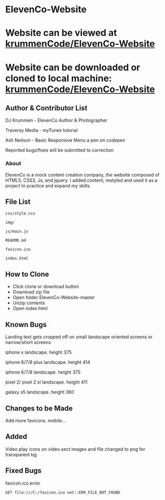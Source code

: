 ElevenCo-Website
===

# Website can be viewed at [krummenCode/ElevenCo-Website](https://krummencode.github.io/ElevenCo-Website/)

# Website can be downloaded or cloned to local machine: [krummenCode/ElevenCo-Website](https://github.com/krummenCode/ElevenCo-Website.git)


## Author & Contributor List

DJ Krummen - ElevenCo Author & Photographer

Traversy Media - myTunes tutorial

Ash Neilson - Basic Responsive Menu a pen on codepen

Reported bugs/fixes will be submitted to correction

### About

ElevenCo is a mock content creation company, the website composed of HTML5, CSS3, Js, and jquery. I added content, restyled and used it as a project to practice and expand my skills.






File List
---
```
css/style.css

img/

js/main.js

README.md

favicon.ico

index.html
```

How to Clone
---
* Click clone or download button
* Download zip file
* Open folder ElevenCo-Website-master
* Unzip contents
* Open index.html

Known Bugs
---
Landing text gets cropped off on small landscape oriented screens or narrow/short screens

  iphone x landscape. height 375

  iphone 6/7/8 plus landscape. height 414

  iphone 6/7/8 landscape. height 375

  pixel 2/ pixel 2 xl landscape. height 411

  galaxy s5 landscape. height 360

Changes to be Made
---

Add more favicons. mobile...

Added
---
Video play icons on video sect images and file changed to png for transparent bg.

Fixed Bugs
---

favicon.ico error

```
GET file:///C:/favicon.ico net::ERR_FILE_NOT_FOUND
```
